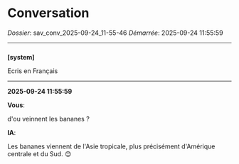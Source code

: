 # Conversation
_Dossier_: sav_conv_2025-09-24_11-55-46
_Démarrée_: 2025-09-24 11:55:59

---

###   
**[system]**


Ecris en Français


---
**2025-09-24 11:55:59**

**Vous**:

d'ou veinnent les bananes ?

**IA**:

Les bananes viennent de l'Asie tropicale, plus précisément d'Amérique centrale et du Sud.  😊
